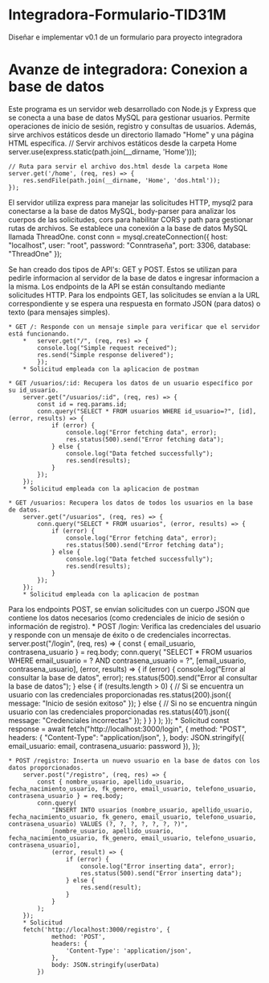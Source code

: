 # Integradora-Formulario-TID31M
Diseñar e implementar v0.1 de un formulario para proyecto integradora

# Avanze de integradora: Conexion a base de datos
<!-- Aplicado al proyecto integrador, crear una API que contenga al menos dos rutas diferentes, que obtenga sus datos desde una base de datos.
La interfaz debe consultar esta API para cargar elementos de la pagina y/o enviar datos para su persistencia, cada miembro del equipo debe subir un link al repositorio, y dentro del repositorio en el archivo readme describir el funcionamiento actual de su programa, que endpoints tiene la API, como se estan consultando. -->

Este programa es un servidor web desarrollado con Node.js y Express que se conecta a una base de datos MySQL para gestionar usuarios. Permite operaciones de inicio de sesión, registro y consultas de usuarios. Además, sirve archivos estáticos desde un directorio llamado "Home" y una página HTML específica.
    // Servir archivos estáticos desde la carpeta Home
    server.use(express.static(path.join(__dirname, 'Home')));

    // Ruta para servir el archivo dos.html desde la carpeta Home
    server.get('/home', (req, res) => {
        res.sendFile(path.join(__dirname, 'Home', 'dos.html'));
    });


El servidor utiliza express para manejar las solicitudes HTTP, mysql2 para conectarse a la base de datos MySQL, body-parser para analizar los cuerpos de las solicitudes, cors para habilitar CORS y path para gestionar rutas de archivos. Se establece una conexión a la base de datos MySQL llamada ThreadOne.
    const conn = mysql.createConnection({
        host: "localhost",
        user: "root",
        password: "Conntraseña",
        port: 3306,
        database: "ThreadOne"
    });

Se han creado dos tipos de API's: GET y POST. Estos se utilizan para pedirle informacion al servidor de la base de datos e ingresar informacion a la misma. Los endpoints de la API se están consultando mediante solicitudes HTTP. Para los endpoints GET, las solicitudes se envían a la URL correspondiente y se espera una respuesta en formato JSON (para datos) o texto (para mensajes simples). 

    * GET /: Responde con un mensaje simple para verificar que el servidor está funcionando.
        *   server.get("/", (req, res) => {
            console.log("Simple request received");
            res.send("Simple response delivered");
            });
        * Solicitud empleada con la aplicacion de postman 

    * GET /usuarios/:id: Recupera los datos de un usuario específico por su id_usuario.
        server.get("/usuarios/:id", (req, res) => {
            const id = req.params.id;
            conn.query("SELECT * FROM usuarios WHERE id_usuario=?", [id], (error, results) => {
                if (error) {
                    console.log("Error fetching data", error);
                    res.status(500).send("Error fetching data");
                } else {
                    console.log("Data fetched successfully");
                    res.send(results);
                }
            });
        });
        * Solicitud empleada con la aplicacion de postman 

    * GET /usuarios: Recupera los datos de todos los usuarios en la base de datos.
        server.get("/usuarios", (req, res) => {
            conn.query("SELECT * FROM usuarios", (error, results) => {
                if (error) {
                    console.log("Error fetching data", error);
                    res.status(500).send("Error fetching data");
                } else {
                    console.log("Data fetched successfully");
                    res.send(results);
                }
            });
        });
        * Solicitud empleada con la aplicacion de postman 

Para los endpoints POST, se envían solicitudes con un cuerpo JSON que contiene los datos necesarios (como credenciales de inicio de sesión o información de registro). 
    * POST /login: Verifica las credenciales del usuario y responde con un mensaje de éxito o de credenciales incorrectas.
        server.post("/login", (req, res) => {
            const { email_usuario, contrasena_usuario } = req.body;
            conn.query(
                "SELECT * FROM usuarios WHERE email_usuario = ? AND contrasena_usuario = ?",
                [email_usuario, contrasena_usuario],
                (error, results) => {
                    if (error) {
                        console.log("Error al consultar la base de datos", error);
                        res.status(500).send("Error al consultar la base de datos");
                    } else {
                        if (results.length > 0) {
                            // Si se encuentra un usuario con las credenciales proporcionadas
                            res.status(200).json({ message: "Inicio de sesión exitoso" });
                        } else {
                            // Si no se encuentra ningún usuario con las credenciales proporcionadas
                            res.status(401).json({ message: "Credenciales incorrectas" });
                        }
                    }
                }
            );
        });
        * Solicitud
        const response = await fetch("http://localhost:3000/login", {
                    method: "POST",
                    headers: {
                        "Content-Type": "application/json",
                    },
                    body: JSON.stringify({ email_usuario: email, contrasena_usuario: password }),
                });

    * POST /registro: Inserta un nuevo usuario en la base de datos con los datos proporcionados.
        server.post("/registro", (req, res) => {
            const { nombre_usuario, apellido_usuario, fecha_nacimiento_usuario, fk_genero, email_usuario, telefono_usuario, contrasena_usuario } = req.body;
            conn.query(
                "INSERT INTO usuarios (nombre_usuario, apellido_usuario, fecha_nacimiento_usuario, fk_genero, email_usuario, telefono_usuario, contrasena_usuario) VALUES (?, ?, ?, ?, ?, ?, ?)",
                [nombre_usuario, apellido_usuario, fecha_nacimiento_usuario, fk_genero, email_usuario, telefono_usuario, contrasena_usuario],
                (error, result) => {
                    if (error) {
                        console.log("Error inserting data", error);
                        res.status(500).send("Error inserting data");
                    } else {
                        res.send(result);
                    }
                }
            );
        });
        * Solicitud
        fetch('http://localhost:3000/registro', {
                method: 'POST',
                headers: {
                    'Content-Type': 'application/json',
                },
                body: JSON.stringify(userData)
            })


